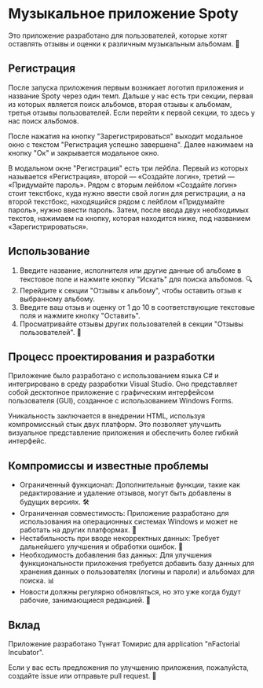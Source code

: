 # Музыкальное приложение Spoty

Это приложение разработано для пользователей, которые хотят оставлять отзывы и оценки к различным музыкальным альбомам. 🎵

## Регистрация

После запуска приложения первым возникает логотип приложения и название Spoty через один темп. Дальше у нас есть три секции, первая из которых является поиск альбомов, вторая отзывы к альбомам, третья отзывы пользователей. Если перейти к первой секции, то здесь у нас поиск альбомов.

После нажатия на кнопку "Зарегистрироваться" выходит модальное окно с текстом "Регистрация успешно завершена". Далее нажимаем на кнопку "Ок" и закрывается модальное окно.

В модальном окне "Регистрация" есть три лейбла. Первый из которых называется «Регистрация», второй — «Создайте логин», третий — «Придумайте пароль». Рядом с вторым лейблом «Создайте логин» стоит текстбокс, куда нужно ввести свой логин для регистрации, а на второй текстбокс, находящийся рядом с лейблом «Придумайте пароль», нужно ввести пароль. Затем, после ввода двух необходимых текстов, нажимаем на кнопку, которая находится ниже, под названием «Зарегистрироваться».

## Использование

1. Введите название, исполнителя или другие данные об альбоме в текстовое поле и нажмите кнопку "Искать" для поиска альбомов. 🔍
2. Перейдите к секции "Отзывы к альбому", чтобы оставить отзыв к выбранному альбому.
3. Введите ваш отзыв и оценку от 1 до 10 в соответствующие текстовые поля и нажмите кнопку "Оставить".
4. Просматривайте отзывы других пользователей в секции "Отзывы пользователей". 👀

## Процесс проектирования и разработки

Приложение было разработано с использованием языка C# и интегрировано в среду разработки Visual Studio. Оно представляет собой десктопное приложение с графическим интерфейсом пользователя (GUI), созданное с использованием Windows Forms.

Уникальность заключается в внедрении HTML, используя компромиссный стык двух платформ. Это позволяет улучшить визуальное представление приложения и обеспечить более гибкий интерфейс.

## Компромиссы и известные проблемы

- Ограниченный функционал: Дополнительные функции, такие как редактирование и удаление отзывов, могут быть добавлены в будущих версиях. 🛠️
- Ограниченная совместимость: Приложение разработано для использования на операционных системах Windows и может не работать на других платформах. 🚫
- Нестабильность при вводе некорректных данных: Требует дальнейшего улучшения и обработки ошибок. 🤔
- Необходимость добавления баз данных: Для улучшения функциональности приложения требуется добавить базу данных для хранения данных о пользователях (логины и пароли) и альбомах для поиска. 📊
- Новости должны регулярно обновляться, но это уже когда будут рабочие, занимающиеся редакцией. 📰

## Вклад

Приложение разработано Түнғат Томирис для application "nFactorial Incubator".

Если у вас есть предложения по улучшению приложения, пожалуйста, создайте issue или отправьте pull request. 🚀
